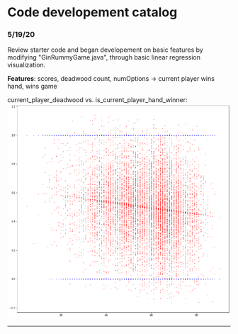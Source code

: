 # Code developement catalog


### 5/19/20

Review starter code and began developement on basic features by modifying "GinRummyGame.java", through basic linear regression visualization.

**Features**: scores, deadwood count, numOptions -> current player wins hand, wins game

current_player_deadwood vs. is_current_player_hand_winner:
![](img/5_19_20-a.png)

---
